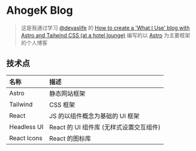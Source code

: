 # AhogeK Blog

> 这是我通过学习 [@devaslife](https://www.youtube.com/@devaslife) 的
> [How to create a 'What I Use' blog with Astro and Tailwind CSS (at a hotel lounge)](https://www.youtube.com/watch?v=3_JE76PKBWE&t=2013s)
> 编写的以 [Astro](doc/ASTRO.md) 为主要框架的个人博客

## 技术点

| 名称        | 描述                                     |
| :---------- | :-------------------------------------- |
| Astro       | 静态网站框架                              |
| Tailwind    | CSS 框架                                |
| React       | JS 的以组件概念为基础的 UI 框架             |
| Headless UI | React 的 UI 组件库 (无样式设置交互组件)     |
| React Icons | React 的图标库                           |